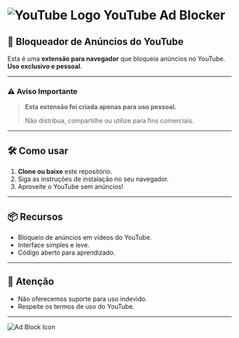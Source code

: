 # ![YouTube Logo](https://upload.wikimedia.org/wikipedia/commons/b/b8/YouTube_Logo_2017.svg) YouTube Ad Blocker

## 🚫 Bloqueador de Anúncios do YouTube

Esta é uma **extensão para navegador** que bloqueia anúncios no YouTube.  
**Uso exclusivo e pessoal**.

---

### ⚠️ Aviso Importante

> **Esta extensão foi criada apenas para uso pessoal.**
>
> Não distribua, compartilhe ou utilize para fins comerciais.

---

## 🛠️ Como usar

1. **Clone ou baixe** este repositório.
2. Siga as instruções de instalação no seu navegador.
3. Aproveite o YouTube sem anúncios!

---

## 📦 Recursos

- Bloqueio de anúncios em vídeos do YouTube.
- Interface simples e leve.
- Código aberto para aprendizado.

---

## 📢 Atenção

- Não oferecemos suporte para uso indevido.
- Respeite os termos de uso do YouTube.

---

![Ad Block Icon](https://upload.wikimedia.org/wikipedia/commons/e/eb/Adblock_logo.png)
